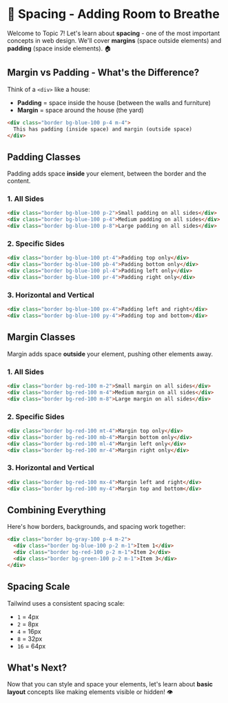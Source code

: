 # 📏 Spacing - Adding Room to Breathe

Welcome to Topic 7! Let's learn about **spacing** - one of the most important concepts in web design. We'll cover **margins** (space outside elements) and **padding** (space inside elements). 🏠

## Margin vs Padding - What's the Difference?

Think of a `<div>` like a house:
- **Padding** = space inside the house (between the walls and furniture)
- **Margin** = space around the house (the yard)

```html
<div class="border bg-blue-100 p-4 m-4">
  This has padding (inside space) and margin (outside space)
</div>
```

## Padding Classes

Padding adds space **inside** your element, between the border and the content.

### 1. All Sides

```html
<div class="border bg-blue-100 p-2">Small padding on all sides</div>
<div class="border bg-blue-100 p-4">Medium padding on all sides</div>
<div class="border bg-blue-100 p-8">Large padding on all sides</div>
```

### 2. Specific Sides

```html
<div class="border bg-blue-100 pt-4">Padding top only</div>
<div class="border bg-blue-100 pb-4">Padding bottom only</div>
<div class="border bg-blue-100 pl-4">Padding left only</div>
<div class="border bg-blue-100 pr-4">Padding right only</div>
```

### 3. Horizontal and Vertical

```html
<div class="border bg-blue-100 px-4">Padding left and right</div>
<div class="border bg-blue-100 py-4">Padding top and bottom</div>
```

## Margin Classes

Margin adds space **outside** your element, pushing other elements away.

### 1. All Sides

```html
<div class="border bg-red-100 m-2">Small margin on all sides</div>
<div class="border bg-red-100 m-4">Medium margin on all sides</div>
<div class="border bg-red-100 m-8">Large margin on all sides</div>
```

### 2. Specific Sides

```html
<div class="border bg-red-100 mt-4">Margin top only</div>
<div class="border bg-red-100 mb-4">Margin bottom only</div>
<div class="border bg-red-100 ml-4">Margin left only</div>
<div class="border bg-red-100 mr-4">Margin right only</div>
```

### 3. Horizontal and Vertical

```html
<div class="border bg-red-100 mx-4">Margin left and right</div>
<div class="border bg-red-100 my-4">Margin top and bottom</div>
```

## Combining Everything

Here's how borders, backgrounds, and spacing work together:

```html
<div class="border bg-gray-100 p-4 m-2">
  <div class="border bg-blue-100 p-2 m-1">Item 1</div>
  <div class="border bg-red-100 p-2 m-1">Item 2</div>
  <div class="border bg-green-100 p-2 m-1">Item 3</div>
</div>
```

## Spacing Scale

Tailwind uses a consistent spacing scale:
- `1` = 4px
- `2` = 8px  
- `4` = 16px
- `8` = 32px
- `16` = 64px

## What's Next?

Now that you can style and space your elements, let's learn about **basic layout** concepts like making elements visible or hidden! 👁️
